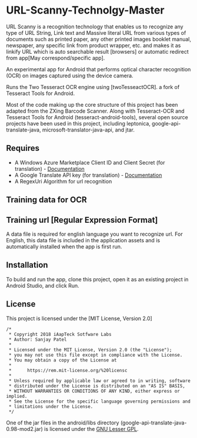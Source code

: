 # URL-Scanny-Technolgy-Master

URL Scanny is a recognition technology that enables us to recognize any type of URL String, Link text and Massive literal URL from various types of documents such as printed paper, any other printed images booklet manual, newspaper, any specific link from product wrapper, etc. and makes it as linkify URL which is auto searchable result [browsers] or automatic redirect from app[May correspond/specific app].

An experimental app for Android that performs optical character recognition (OCR) on images captured using the device camera.

Runs the Two Tesseract OCR engine using [twoTesseactOCR]. a fork of Tesseract Tools for Android.

Most of the code making up the core structure of this project has been adapted from the ZXing Barcode Scanner. Along with Tesseract-OCR and Tesseract Tools for Android (tesseract-android-tools), several open source projects have been used in this project, including leptonica, google-api-translate-java, microsoft-translator-java-api, and jtar.


## Requires

* A Windows Azure Marketplace Client ID and Client Secret (for translation) - [Documentation](http://msdn.microsoft.com/en-us/library/hh454950.aspx)
* A Google Translate API key (for translation) - [Documentation](https://code.google.com/apis/console/?api=translate)
* A RegexUri Algorithm for url recognition

## Training data for OCR
## Training url [Regular Expression Format]

A data file is required for english language you want to recognize url. For English, this data file is included in the application assets and is automatically installed when the app is first run.


## Installation

To build and run the app, clone this project, open it as an existing project in Android Studio, and click Run.

## License

This project is licensed under the [MIT License, Version 2.0]

    /*
     * Copyright 2018 iAapTeck Sotfware Labs
	 * Author: Sanjay Patel
     *
     * Licensed under the MIT License, Version 2.0 (the "License");
     * you may not use this file except in compliance with the License.
     * You may obtain a copy of the License at
     *
     *      https://rem.mit-license.org/%20licensc
     *
     * Unless required by applicable law or agreed to in writing, software
     * distributed under the License is distributed on an "AS IS" BASIS,
     * WITHOUT WARRANTIES OR CONDITIONS OF ANY KIND, either express or implied.
     * See the License for the specific language governing permissions and
     * limitations under the License.
     */

One of the jar files in the android/libs directory (google-api-translate-java-0.98-mod2.jar) is licensed under the [GNU Lesser GPL](http://www.gnu.org/licenses/lgpl.html).
